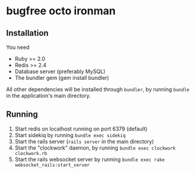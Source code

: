 # bugfree octo ironman

## Installation

You need

* Ruby >= 2.0
* Redis >= 2.4
* Database server (preferably MySQL)
* The bundler gem (gem install bundler)


All other dependencies will be installed through `bundler`, by running `bundle` in the application's main directory.


## Running

1. Start redis on localhost running on port 6379 (default)
1. Start sidekiq by running `bundle exec sidekiq`
1. Start the rails server (`rails server` in the main directory)
1. Start the "clockwork" daemon, by running `bundle exec clockwork clockwork.rb`
1. Start the rails websocket server by running `bundle exec rake websocket_rails:start_server`


